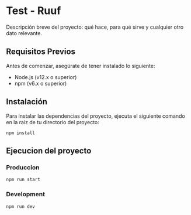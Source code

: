 # Test - Ruuf

Descripción breve del proyecto: qué hace, para qué sirve y cualquier otro dato relevante.

## Requisitos Previos

Antes de comenzar, asegúrate de tener instalado lo siguiente:
- Node.js (v12.x o superior)
- npm (v6.x o superior)

## Instalación

Para instalar las dependencias del proyecto, ejecuta el siguiente comando en la raíz de tu directorio del proyecto:

```
npm install
```

## Ejecucion del proyecto

### Produccion
```
npm run start
```
### Development

```
npm run dev
```